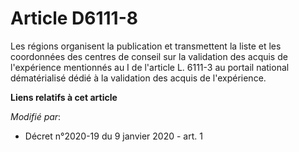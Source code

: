 # Article D6111-8

Les régions organisent la publication et transmettent la liste et les coordonnées des centres de conseil sur la validation
des acquis de l'expérience mentionnés au I de l'article L. 6111-3 au portail national dématérialisé dédié à la validation des
acquis de l'expérience.

**Liens relatifs à cet article**

_Modifié par_:

  - Décret n°2020-19 du 9 janvier 2020 - art. 1
